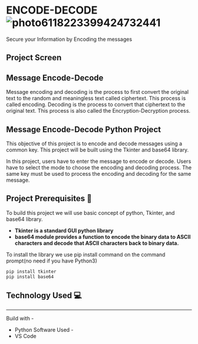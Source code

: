 # ENCODE-DECODE ![photo6118223399424732441](https://user-images.githubusercontent.com/78611316/107069019-5aa8be00-6807-11eb-89ff-850cbab6e484.jpg)

Secure your Information by Encoding the messages

## Project Screen

## Message Encode-Decode
Message encoding and decoding is the process to first convert the original text to the random and meaningless text called ciphertext. This process is called encoding. Decoding is the process to convert that ciphertext to the original text. This process is also called the Encryption-Decryption process.

## Message Encode-Decode Python Project
This objective of this project is to encode and decode messages using a common key. This project will be built using the Tkinter and base64 library.

In this project, users have to enter the message to encode or decode. Users have to select the mode to choose the encoding and decoding process. The same key must be used to process the encoding and decoding for the same message.

## Project Prerequisites :pencil:

To build this project we will use basic concept of python, Tkinter, and base64 library.

- **Tkinter is a standard GUI python library**
- **base64 module provides a function to encode the binary data to ASCII characters and decode that ASCII characters back to binary data.**

To install the library we use pip install command on the command prompt(no need if you have Python3)

```
pip install tkinter
pip install base64
```

## Technology Used :computer:
----------------------
Build with -
* Python
Software Used -
* VS Code

